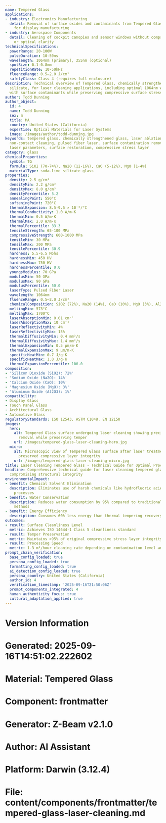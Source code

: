 ```yaml
---
name: Tempered Glass
applications:
- industry: Electronics Manufacturing
  detail: Removal of surface oxides and contaminants from Tempered Glass substrates
    for display manufacturing
- industry: Aerospace Components
  detail: Cleaning of cockpit canopies and sensor windows without compromising temper
    or optical clarity
technicalSpecifications:
  powerRange: 20-100W
  pulseDuration: 10-50ns
  wavelength: 1064nm (primary), 355nm (optional)
  spotSize: 0.1-0.8mm
  repetitionRate: 10-50kHz
  fluenceRange: 0.5–2.0 J/cm²
  safetyClass: Class 4 (requires full enclosure)
description: Technical overview of Tempered Glass, chemically strengthened soda-lime
  silicate, for laser cleaning applications, including optimal 1064nm wavelength interaction
  with surface contaminants while preserving compressive surface stress layer.
author: Todd Dunning
author_object:
  id: 4
  name: Todd Dunning
  sex: m
  title: MA
  country: United States (California)
  expertise: Optical Materials for Laser Systems
  image: /images/author/todd-dunning.jpg
keywords: tempered glass, chemically strengthened glass, laser ablation, laser cleaning,
  non-contact cleaning, pulsed fiber laser, surface contamination removal, industrial
  laser parameters, surface restoration, compressive stress layer
category: glass
chemicalProperties:
  symbol: TG
  formula: SiO2 (70-74%), Na2O (12-16%), CaO (5-12%), MgO (1-4%)
  materialType: soda-lime silicate glass
properties:
  density: 2.5 g/cm³
  densityMin: 2.2 g/cm³
  densityMax: 8.0 g/cm³
  densityPercentile: 5.2
  annealingPoint: 550°C
  softeningPoint: 720°C
  thermalExpansion: 8.5-9.5 × 10⁻⁶/°C
  thermalConductivity: 1.0 W/m·K
  thermalMin: 0.5 W/m·K
  thermalMax: 2.0 W/m·K
  thermalPercentile: 33.3
  tensileStrength: 65-100 MPa
  compressiveStrength: 600-1000 MPa
  tensileMin: 30 MPa
  tensileMax: 200 MPa
  tensilePercentile: 30.9
  hardness: 5.5-6.5 Mohs
  hardnessMin: 450 HV
  hardnessMax: 750 HV
  hardnessPercentile: 0.0
  youngsModulus: 70 GPa
  modulusMin: 50 GPa
  modulusMax: 90 GPa
  modulusPercentile: 50.0
  laserType: Pulsed Fiber Laser
  wavelength: 1064nm
  fluenceRange: 0.5–2.0 J/cm²
  chemicalComposition: SiO2 (72%), Na2O (14%), CaO (10%), MgO (3%), Al2O3 (1%)
  meltingMin: 573°C
  meltingMax: 1700°C
  laserAbsorptionMin: 0.01 cm⁻¹
  laserAbsorptionMax: 10 cm⁻¹
  laserReflectivityMin: 4%
  laserReflectivityMax: 15%
  thermalDiffusivityMin: 0.4 mm²/s
  thermalDiffusivityMax: 1.4 mm²/s
  thermalExpansionMin: 0.5 µm/m·K
  thermalExpansionMax: 9 µm/m·K
  specificHeatMin: 0.7 J/g·K
  specificHeatMax: 1.0 J/g·K
  thermalExpansionPercentile: 100.0
composition:
- 'Silicon Dioxide (SiO2): 72%'
- 'Sodium Oxide (Na2O): 14%'
- 'Calcium Oxide (CaO): 10%'
- 'Magnesium Oxide (MgO): 3%'
- 'Aluminum Oxide (Al2O3): 1%'
compatibility:
- Display Glass
- Touch Panel Glass
- Architectural Glass
- Automotive Glass
regulatoryStandards: ISO 12543, ASTM C1048, EN 12150
images:
  hero:
    alt: Tempered Glass surface undergoing laser cleaning showing precise contamination
      removal while preserving temper
    url: /images/tempered-glass-laser-cleaning-hero.jpg
  micro:
    alt: Microscopic view of Tempered Glass surface after laser treatment showing
      preserved compressive layer integrity
    url: /images/tempered-glass-laser-cleaning-micro.jpg
title: Laser Cleaning Tempered Glass - Technical Guide for Optimal Processing
headline: Comprehensive technical guide for laser cleaning tempered glass without
  compromising structural integrity
environmentalImpact:
- benefit: Chemical Solvent Elimination
  description: Eliminates use of harsh chemicals like hydrofluoric acid in glass cleaning
    processes
- benefit: Water Conservation
  description: Reduces water consumption by 95% compared to traditional aqueous cleaning
    methods
- benefit: Energy Efficiency
  description: Consumes 60% less energy than thermal tempering recovery processes
outcomes:
- result: Surface Cleanliness Level
  metric: Achieves ISO 14644-1 Class 5 cleanliness standard
- result: Temper Preservation
  metric: Maintains >95% of original compressive stress layer integrity
- result: Processing Speed
  metric: 1-3 m²/hour cleaning rate depending on contamination level and glass thickness
prompt_chain_verification:
  base_config_loaded: true
  persona_config_loaded: true
  formatting_config_loaded: true
  ai_detection_config_loaded: true
  persona_country: United States (California)
  author_id: 4
  verification_timestamp: '2025-09-16T21:50:06Z'
  prompt_components_integrated: 4
  human_authenticity_focus: true
  cultural_adaptation_applied: true
---
```


# Version Information
# Generated: 2025-09-16T14:51:02.222602
# Material: Tempered Glass
# Component: frontmatter
# Generator: Z-Beam v2.1.0
# Author: AI Assistant
# Platform: Darwin (3.12.4)
# File: content/components/frontmatter/tempered-glass-laser-cleaning.md